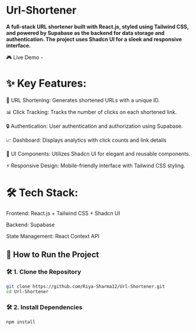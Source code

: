 # Url-Shortener

**A full-stack URL shortener built with React.js, styled using Tailwind CSS, and powered by Supabase as the backend for data storage and authentication. The project uses Shadcn UI for a sleek and responsive interface.**

🎮 Live Demo - 

# ✨ Key Features:

🔗 URL Shortening: Generates shortened URLs with a unique ID.

📊 Click Tracking: Tracks the number of clicks on each shortened link.

🔒 Authentication: User authentication and authorization using Supabase.

📈 Dashboard: Displays analytics with click counts and link details

🎯 UI Components: Utilizes Shadcn UI for elegant and reusable components.

⚡ Responsive Design: Mobile-friendly interface with Tailwind CSS styling.


 # 🛠️ Tech Stack:

Frontend: React.js + Tailwind CSS + Shadcn UI

Backend: Supabase

State Management: React Context API

##  🚀 How to Run the Project

### 🛠️ 1. Clone the Repository
```bash
git clone https://github.com/Riya-Sharma12/Url-Shortener.git
cd Url-Shortener
```
### 🛠️ 2. Install Dependencies
```bash
npm install
```


